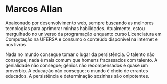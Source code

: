 <h1 align="left">Marcos Allan</h1>

<p align="left">Apaixonado por desenvolvimento web, sempre buscando as melhores tecnologias para aprimorar minhas habilidades. Atualmente, estou mergulhado no universo da programação enquanto curso Licenciatura em Computação na UFERSA e consumo o conteúdo disponível na internet e nos livros</p>

<p>Nada no mundo consegue tomar o lugar da persistência. O talento não consegue; nada é mais comum que homens fracassados com talento. A genialidade não consegue; gênios não recompensados é quase um provérbio. A educação não consegue; o mundo é cheio de errantes educados. A persistência e determinação sozinhas são onipotentes.</p>

